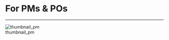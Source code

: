 
# For PMs & POs

---

  
![thumbnail_pm](https://studio-assets.supernova.io/design-systems/27883/3aeb026c-ec93-47f7-a942-bcd6732901de.png)  
thumbnail_pm  
